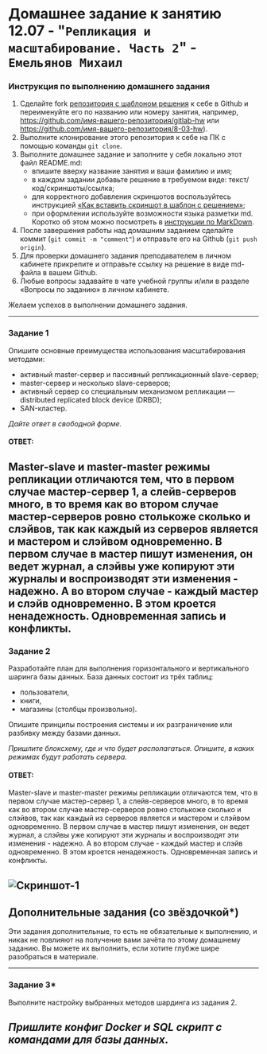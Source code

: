 # Домашнее задание к занятию 12.07 - "`Репликация и масштабирование. Часть 2`" - `Емельянов Михаил`

### Инструкция по выполнению домашнего задания

1. Сделайте fork [репозитория c шаблоном решения](https://github.com/netology-code/sys-pattern-homework) к себе в Github и переименуйте его по названию или номеру занятия, например, https://github.com/имя-вашего-репозитория/gitlab-hw или https://github.com/имя-вашего-репозитория/8-03-hw).
2. Выполните клонирование этого репозитория к себе на ПК с помощью команды `git clone`.
3. Выполните домашнее задание и заполните у себя локально этот файл README.md:
   - впишите вверху название занятия и ваши фамилию и имя;
   - в каждом задании добавьте решение в требуемом виде: текст/код/скриншоты/ссылка;
   - для корректного добавления скриншотов воспользуйтесь инструкцией [«Как вставить скриншот в шаблон с решением»](https://github.com/netology-code/sys-pattern-homework/blob/main/screen-instruction.md);
   - при оформлении используйте возможности языка разметки md. Коротко об этом можно посмотреть в [инструкции по MarkDown](https://github.com/netology-code/sys-pattern-homework/blob/main/md-instruction.md).
4. После завершения работы над домашним заданием сделайте коммит (`git commit -m "comment"`) и отправьте его на Github (`git push origin`).
5. Для проверки домашнего задания преподавателем в личном кабинете прикрепите и отправьте ссылку на решение в виде md-файла в вашем Github.
6. Любые вопросы задавайте в чате учебной группы и/или в разделе «Вопросы по заданию» в личном кабинете.

Желаем успехов в выполнении домашнего задания.

---
### Задание 1

Опишите основные преимущества использования масштабирования методами:

- активный master-сервер и пассивный репликационный slave-сервер; 
- master-сервер и несколько slave-серверов;
- активный сервер со специальным механизмом репликации — distributed replicated block device (DRBD);
- SAN-кластер.

*Дайте ответ в свободной форме.*

#### ОТВЕТ:

Master-slave и master-master режимы репликации отличаются тем, что в первом случае мастер-сервер 1, а слейв-серверов много, в то время как во втором случае мастер-серверов ровно столькоже сколько и слэйвов, так как каждый из серверов является и мастером и слэйвом одновременно. В первом случае в мастер пишут изменения, он ведет журнал, а слэйвы уже копируют эти журналы и воспроизводят эти изменения - надежно. А во втором случае - каждый мастер и слэйв одновременно. В этом кроется ненадежность. Одновременная запись и конфликты.  
---
### Задание 2


Разработайте план для выполнения горизонтального и вертикального шаринга базы данных. База данных состоит из трёх таблиц: 

- пользователи, 
- книги, 
- магазины (столбцы произвольно). 

Опишите принципы построения системы и их разграничение или разбивку между базами данных.

*Пришлите блоксхему, где и что будет располагаться. Опишите, в каких режимах будут работать сервера.* 

#### ОТВЕТ:

Master-slave и master-master режимы репликации отличаются тем, что в первом случае мастер-сервер 1, а слейв-серверов много, в то время как во втором случае мастер-серверов ровно столькоже сколько и слэйвов, так как каждый из серверов является и мастером и слэйвом одновременно. В первом случае в мастер пишут изменения, он ведет журнал, а слэйвы уже копируют эти журналы и воспроизводят эти изменения - надежно. А во втором случае - каждый мастер и слэйв одновременно. В этом кроется ненадежность. Одновременная запись и конфликты.

![Скриншот-1](https://github.com/Monooks/12-07_NetoHW/blob/main/img/12.07_1.png)
---
## Дополнительные задания (со звёздочкой*)
Эти задания дополнительные, то есть не обязательные к выполнению, и никак не повлияют на получение вами зачёта по этому домашнему заданию. Вы можете их выполнить, если хотите глубже шире разобраться в материале.

---
### Задание 3*

Выполните настройку выбранных методов шардинга из задания 2.

*Пришлите конфиг Docker и SQL скрипт с командами для базы данных*.
---
